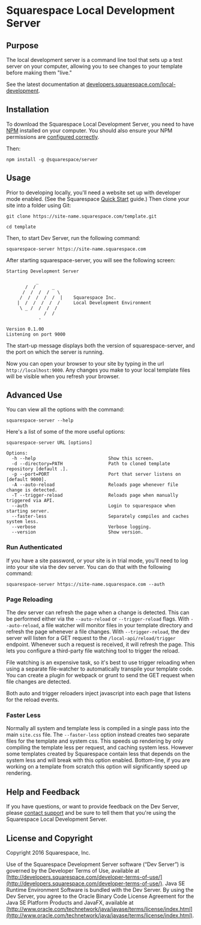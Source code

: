 # Squarespace Local Development Server

## Purpose

The local development server is a command line tool that sets up a test server on your computer, allowing you to see changes to your template before making them "live."

See the latest documentation at [developers.squarespace.com/local-development](http://developers.squarespace.com/local-development).

## Installation

To download the Squarespace Local Development Server, you need to have [NPM](http://npmjs.org/) installed on your computer. You should also ensure your NPM permissions are [configured correctly](https://docs.npmjs.com/getting-started/fixing-npm-permissions).

Then:

    npm install -g @squarespace/server

## Usage

Prior to developing locally, you'll need a website set up with developer mode enabled. (See the Squarespace [Quick Start](https://developers.squarespace.com/quick-start) guide.) Then clone your site into a folder using Git:

    git clone https://site-name.squarespace.com/template.git
    
    cd template

Then, to start Dev Server, run the following command:

    squarespace-server https://site-name.squarespace.com

After starting squarespace-server, you will see the following screen:

    Starting Development Server

               _
           /  /      _
          /  /  /  /   \
         /  /  /  /  /  |    Squarespace Inc.
        |  /  /  /  /  /     Local Development Environment
         \ _ /  /  /  /
                  /  /
                -

    Version 0.1.00
    Listening on port 9000

The start-up message displays both the version of squarespace-server, and the port on which the server is running.

Now you can open your browser to your site by typing in the url `http://localhost:9000`. Any changes you make to your local template files will be visible when you refresh your browser.


## Advanced Use

You can view all the options with the command:

    squarespace-server --help

Here's a list of some of the more useful options:

    squarespace-server URL [options]

    Options:
      -h --help                           Show this screen.
      -d --directory=PATH                 Path to cloned template repository [default .].
      -p --port=PORT                      Port that server listens on [default 9000].
      -A --auto-reload                    Reloads page whenever file change is detected.
      -T --trigger-reload                 Reloads page when manually triggered via API.
      --auth                              Login to squarespace when starting server.
      --faster-less                       Separately compiles and caches system less.
      --verbose                           Verbose logging.
      --version                           Show version.

### Run Authenticated

If you have a site password, or your site is in trial mode, you'll need to log into your site via the dev server. You can do that with the following command:

    squarespace-server https://site-name.squarespace.com --auth


### Page Reloading

The dev server can refresh the page when a change is detected. This can be performed either via the `--auto-reload` or `--trigger-reload` flags.
With `--auto-reload`, a file watcher will monitor files in your template directory and refresh the page whenever a file changes. With `--trigger-reload`,
the dev server will listen for a GET request to the `/local-api/reload/trigger` endpoint. Whenever such a request is received, it will refresh the page.
This lets you configure a third-party file watching tool to trigger the reload.

File watching is an expensive task, so it's best to use trigger reloading when using a separate file-watcher to automatically transpile your template code.
You can create a plugin for webpack or grunt to send the GET request when file changes are detected.

Both auto and trigger reloaders inject javascript into each page that listens for the reload events.

### Faster Less

Normally all system and template less is compiled in a single pass into the main `site.css` file. The `--faster-less` option
instead creates two separate files for the template and system css. This speeds up rendering by only compiling the
template less per request, and caching system less. However some templates created by Squarespace contain less that depends on
the system less and will break with this option enabled. Bottom-line, if you are working on a template from scratch this option
will significantly speed up rendering.

## Help and Feedback

If you have questions, or want to provide feedback on the Dev Server, please [contact support](https://support.squarespace.com/hc/en-us/requests/new) and be sure to tell them that you're using the Squarespace Local Development Server.

## License and Copyright

Copyright 2016 Squarespace, Inc.

Use of the Squarespace Development Server software (“Dev Server”) is governed by the Developer Terms of Use, available at [http://developers.squarespace.com/developer-terms-of-use/](http://developers.squarespace.com/developer-terms-of-use/). Java SE Runtime Environment Software is bundled with the Dev Server. By using the Dev Server, you agree to the Oracle Binary Code License Agreement for the Java SE Platform Products and JavaFX, available at [http://www.oracle.com/technetwork/java/javase/terms/license/index.html](http://www.oracle.com/technetwork/java/javase/terms/license/index.html).

